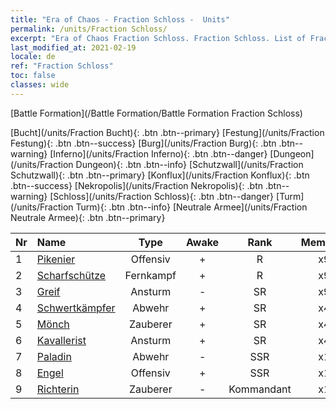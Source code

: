 ```yaml
---
title: "Era of Chaos - Fraction Schloss -  Units"
permalink: /units/Fraction Schloss/
excerpt: "Era of Chaos Fraction Schloss. Fraction Schloss. List of Fraction in Era of Chaos"
last_modified_at: 2021-02-19
locale: de
ref: "Fraction Schloss"
toc: false
classes: wide
---
```

  [Battle Formation](/Battle Formation/Battle Formation Fraction Schloss)

 [Bucht](/units/Fraction Bucht){: .btn .btn--primary} [Festung](/units/Fraction Festung){: .btn .btn--success} [Burg](/units/Fraction Burg){: .btn .btn--warning} [Inferno](/units/Fraction Inferno){: .btn .btn--danger} [Dungeon](/units/Fraction Dungeon){: .btn .btn--info} [Schutzwall](/units/Fraction Schutzwall){: .btn .btn--primary} [Konflux](/units/Fraction Konflux){: .btn .btn--success} [Nekropolis](/units/Fraction Nekropolis){: .btn .btn--warning} [Schloss](/units/Fraction Schloss){: .btn .btn--danger} [Turm](/units/Fraction Turm){: .btn .btn--info} [Neutrale Armee](/units/Fraction Neutrale Armee){: .btn .btn--primary} 

  | Nr |         Name        |   Type   | Awake |    Rank   |   Members     |  Stars  |  Attack  |     HP    | Awaken Name  |
  |:---|:--------------------|:--------:|:-----:|:---------:|:-------------:|:-------:|:--------:|:---------:|:-------------|
  | 1 | [Pikenier](/units/Pikeman/) | Offensiv | + | R | x9 | <i class="fas fa-star"/> | 84.4 | 645 |  Hellebardenträger  |
  | 2 | [Scharfschütze](/units/Marksman/) | Fernkampf | + | R | x9 | <i class="fas fa-star"/> | 85.3 | 438 |  Meisterbogenschütze  |
  | 3 | [Greif](/units/Griffin/) | Ansturm | - | SR | x9 | <i class="fas fa-star"/><i class="fas fa-star"/> | 151.4 | 1850 |   -   |
  | 4 | [Schwertkämpfer](/units/Swordsman/) | Abwehr | + | SR | x4 | <i class="fas fa-star"/><i class="fas fa-star"/> | 54.6 | 1324 |  Kreuzritter  |
  | 5 | [Mönch](/units/Monk/) | Zauberer | + | SR | x4 | <i class="fas fa-star"/> | 102.6 | 662 |  Zelot  |
  | 6 | [Kavallerist](/units/Cavalier/) | Ansturm | + | SR | x4 | <i class="fas fa-star"/> | 79.4 | 811 |  Champion Knights  |
  | 7 | [Paladin](/units/Paladin/) | Abwehr | - | SSR | x1 | <i class="fas fa-star"/><i class="fas fa-star"/><i class="fas fa-star"/> | 128.0 | 2589 |  Oberster Paladin  |
  | 8 | [Engel](/units/Angel/) | Offensiv | + | SSR | x1 | <i class="fas fa-star"/><i class="fas fa-star"/><i class="fas fa-star"/> | 792.0 | 5431 |  Erzengel  |
  | 9 | [Richterin](/units/Judicator/) | Zauberer | - | Kommandant | x1 | <i class="fas fa-star"/><i class="fas fa-star"/><i class="fas fa-star"/> | 565.7 | 6109 |   -   |
